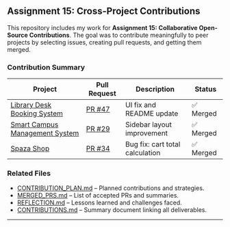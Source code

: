 ##  Assignment 15: Cross-Project Contributions

This repository includes my work for **Assignment 15: Collaborative Open-Source Contributions**. The goal was to contribute meaningfully to peer projects by selecting issues, creating pull requests, and getting them merged.

###  Contribution Summary

| Project | Pull Request | Description | Status |
|--------|---------------|-------------|--------|
| [Library Desk Booking System](https://github.com/nikopangwa/Library-Desk-Booking-System) | [PR #47](https://github.com/nikopangwa/Library-Desk-Booking-System/pull/47) | UI fix and README update | ✅ Merged |
| [Smart Campus Management System](https://github.com/nikopangwa/Smart-Campus-Management-System) | [PR #29](https://github.com/nikopangwa/Smart-Campus-Management-System/pull/29) | Sidebar layout improvement | ✅ Merged |
| [Spaza Shop](https://github.com/nikopangwa/spaza_shop) | [PR #34](https://github.com/nikopangwa/spaza_shop/pull/34) | Bug fix: cart total calculation | ✅ Merged |

###  Related Files

- [CONTRIBUTION_PLAN.md](./CONTRIBUTION_PLAN.md) – Planned contributions and strategies.
- [MERGED_PRS.md](./MERGED_PRS.md) – List of accepted PRs and summaries.
- [REFLECTION.md](./REFLECTION.md) – Lessons learned and challenges faced.
- [CONTRIBUTIONS.md](./CONTRIBUTIONS.md) – Summary document linking all deliverables.

---

